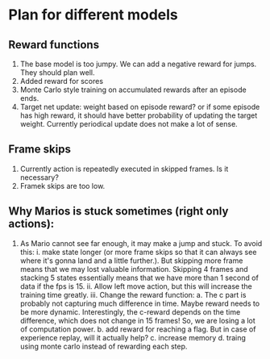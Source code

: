 # Plan for different models

## Reward functions
1. The base model is too jumpy. We can add a negative reward for jumps. They should plan well. 
2. Added reward for scores
3. Monte Carlo style training on accumulated rewards after an episode ends.
5. Target net update: weight based on episode reward? or if some episode has high reward, it should have better probability of updating the target weight. Currently periodical update does not make a lot of sense.

## Frame skips
1. Currently action is repeatedly executed in skipped frames. Is it necessary? 
2. Framek skips are too low. 

## Why Marios is stuck sometimes (right only actions):
1. As Mario cannot see far enough, it may make a jump and stuck. To avoid this:
    i. make state longer (or more frame skips so that it can always see where it's gonna land and a little further.). But skipping more frame means that we may lost valuable information. Skipping 4 frames and stacking 5 states essentially means that we have more than 1 second of data if the fps is 15.
    ii. Allow left move action, but this will increase the training time greatly.
    iii. Change the reward function:
        a. The c part is probably not capturing much difference in time. Maybe reward needs to be more dynamic. Interestingly, the c-reward depends on the time difference, which does not change in 15 frames! So, we are losing a lot of computation power.
        b. add reward for reaching a flag. But in case of experience replay, will it actually help?
        c. increase memory
        d. traing using monte carlo instead of rewarding each step.
